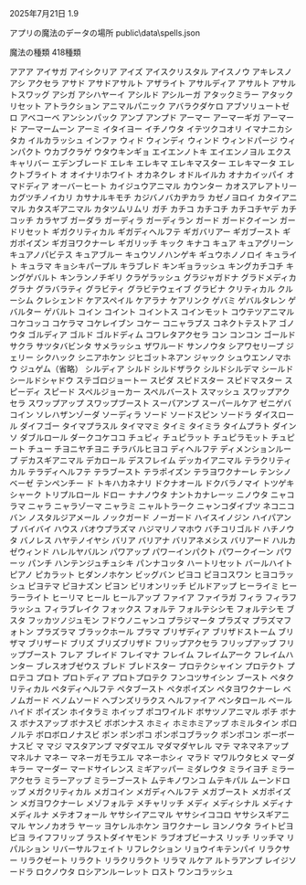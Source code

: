 2025年7月21日
1.9

アプリの魔法のデータの場所
public\data\spells.json

魔法の種類
418種類

アアア
アイサガ
アイシクリア
アイズ
アイスクリスタル
アイスノウ
アキレスノアシ
アクセラ
アサド
アサドアサルト
アザライト
アサルディア
アサルト
アサルトスワッグ
アシガ
アシハヤーイ
アシルド
アシルーガ
アタックミラー
アタックリセット
アトラクション
アニマルパニック
アバラクダケロ
アブソリュートゼロ
アベコーベ
アンシンパック
アンプ
アンプド
アーマー
アーマーギガ
アーマード
アーマームーン
アーミ
イタイヨー
イチノウタ
イテツクコオリ
イマナニカシタカ
イルカラッシュ
インファ
ウィド
ウィンディ
ウィンド
ウィンドパージ
ウィンパクト
ウカブクラゲ
ウタウキンギョ
エイエンノトキ
エイエンノヨル
エクスキャリバー
エデンブレード
エレキ
エレキマ
エレキマスター
エレキマータ
エレクトブライト
オ
オイナリホワイト
オカネクレ
オドルイルカ
オナカイッパイ
オマドディア
オーバーヒート
カイジュウアニマル
カウンター
カオスアレアトリー
カグツチノイカリ
カサナルキモチ
カジバノバカヂカラ
カゼノヨロイ
カタイアニマル
カタスギアニマル
カタツムリムリ
ガチ
カチコ
カチコチ
カチコチヤデ
カチコッチ
カラヤブ
ガーダラ
ガーディラ
ガーディラン
ガード
ガードクイーン
ガードリセット
ギガクリティカル
ギガディヘルフテ
ギガバリアー
ギガブースト
ギガポイズン
ギガヨワクナーレ
ギガリッチ
キック
キナコ
キュア
キュアグリーン
キュアノパビテス
キュアブルー
キュウソノハンゲキ
ギュウホノノロイ
キュライト
キュラマ
キョシキパープル
キラブレド
キンギョラッシュ
キングカチコチ
キングゲバルト
キンランノチギリ
クラゲラッシュ
グラジャガドナ
グラドメディカ
グラナ
グラバラティ
グラビティ
グラビテウェイブ
グラビナ
クリティカル
クルーシム
クレシェンド
ケアスペイル
ケアラナ
ケアリンク
ゲバミ
ゲバルタレン
ゲバルター
ゲバルト
コイン
コイント
コイントス
コインモット
コウテツアニマル
コケコッコ
コケラマ
コケレイブン
コケー
コニャラプス
コネクトテストア
ゴノウタ
ゴルディア
ゴルド
ゴルドディム
コワレタアクセラ
コン
コンコン
ゴールド
サクラ
サツタバビンタ
サメラッシュ
ザワルード
サンノウタ
シアワセリープ
ジェリー
シクハック
シニアホケン
ジヒゴットネアン
ジャック
シュウエンノマホウ
ジュゲム（省略）
シルディア
シルド
シルドザラク
シルドシルデマ
シールド
シールドシャドウ
ステゴロジョートー
スピダ
スピドスター
スピドマスター
スピーディ
スピード
スペルジョーカー
スペルバースト
スマッシュ
スワップアクセラ
スワップアップ
スワップブースト
スーパアンプ
スーパールケア
ゼニゲバコイン
ソレハザンゾーダ
ソーディラ
ソード
ソードスピン
ソードラ
ダイスロール
ダイフゴー
タイマプラスル
タイママミ
タイミ
タイミラ
タイムプラト
ダインソ
ダブルロール
ダークコケココ
チュピィ
チュピラット
チュピラモット
チュピート
チュー
チヨニヤチヨニ
チラバルヒヨコ
ディヘルフテ
ディメンションループ
デカスギアニマル
デカロール
デスフレイム
デッカイアニマル
テラクリティカル
テラディヘルフテ
テラブースト
テラポイズン
テラヨワクナーレ
テンシノベーゼ
テンペンチー
ド
トキハカネナリ
ドクナオール
ドクバラノマイ
トツゲキシャーク
トリプルロール
ドロー
ナナノウタ
ナントカナレーッ
ニノウタ
ニャコラマ
ニャラ
ニャラゾーマ
ニャラミ
ニャルトラーク
ニャンコダイブツ
ネコニコバン
ノスタルジアメール
ノックガード
ノーガード
ハイスイノジン
ハイパアンプ
バイバイ
ハウス
バオウプラズマ
ハジマリノマホウ
バチコリゴルド
ハチノウタ
バノレス
ハヤテノイヤシ
バリア
バリアナ
バリアネメシス
バリアード
ハルカゼウィンド
ハレルヤバルン
パワアップ
パワーインパクト
パワークイーン
パワーッ
パンチ
ハンテンジュチュシキ
パンナコッタ
ハートリセット
バールハイト
ピアノ
ピカラット
ヒダンノホケン
ビッグバン
ピヨコ
ピヨコスワン
ヒヨコラッシュ
ピヨテマ
ピヨナズン
ピヨン
ビリオンリッチ
ビルドアップ
ヒーライミ
ヒーラーライト
ヒーリマ
ヒール
ヒールアップ
ファイア
ファイラガ
フィラ
フィラフラッシュ
フィラブレイク
フォックス
フォルテ
フォルテシシモ
フォルテシモ
ブスタ
フッカツノジュモン
フドウノニャンコ
プラジマータ
プラズマ
プラズマフォトン
プラズラマ
ブラックホール
プラマ
ブリザディア
ブリザドストーム
ブリザマ
ブリザード
ブリズ
ブリズブリザド
フリップアクセラ
フリップアップ
フリップブースト
フレア
ブレイド
フレイマナ
フレイム
フレイムアーク
フレイムハンター
ブレスオブゼウス
ブレド
ブレドスター
プロテクシャイン
プロテクト
プロテコ
プロト
プロトディア
プロトプロテク
フンコツサイシン
ブースト
ペタクリティカル
ペタディヘルフテ
ペタブースト
ペタポイズン
ペタヨワクナーレ
ベノムガード
ベノムソード
ヘブンズリラクス
ヘルファイア
ペンタロール
ベールハイド
ポイズン
ホイタラミ
ホイップ
ポコワイルド
ボサツノアニマル
ポチ
ボナス
ボナスアップ
ボナスビ
ボボンナス
ホミィ
ホミホミアップ
ホミルタイン
ポロノルテ
ボロボロノナスビ
ポン
ポンポコ
ポンポコブラック
ポンポコン
ボーボーナスビ
マ
マジ
マスタアンプ
マダマエル
マダマダヤレル
マテ
マネマネアップ
マネルナ
マネー
マネーガモラエル
マネーホシィ
マラド
マワルウタヒメ
マーダキラー
マーダー
マードサイレンス
ミギアッパー
ミダレウタ
ミライヨチ
ミラーアクセラ
ミラーアップ
ミラーブースト
ムテキノワンコ
ムテキパル
ムーンドロップ
メガクリティカル
メガコイン
メガディヘルフテ
メガブースト
メガポイズン
メガヨワクナーレ
メゾフォルテ
メチャリッチ
メディ
メディシナル
メディナ
メディルナ
メテオフォール
ヤサシイアニマル
ヤサシイココロ
ヤサシスギアニマル
ヤンノカオラ
ヤーッ
ヨケレルホケン
ヨワクナーレ
ヨンノウタ
ライトピヨピヨ
ライフフリップ
ラストダイヤモンド
ラブオブビーナス
リッチ
リッチマ
リパルション
リバーサルフェイト
リフレクション
リョウイキテンパイ
リラクサー
リラクゼート
リラクト
リラクリラクト
リラマ
ルケア
ルトラアンプ
レイジソードラ
ロクノウタ
ロシアンルーレット
ロスト
ワンコラッシュ
